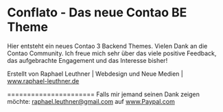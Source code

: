 Conflato - Das neue Contao BE Theme
======================


Hier entsteht ein neues Contao 3 Backend Themes. Vielen Dank an die Contao Community. Ich freue mich sehr über das viele positive Feedback, das aufgebrachte Engagement und das Interesse bisher!

Erstellt von Raphael Leuthner | Webdesign und Neue Medien | www.raphael-leuthner.de

======================
Falls mir jemand seinen Dank zeigen möchte: raphael.leuthner@gmail.com auf www.Paypal.com
